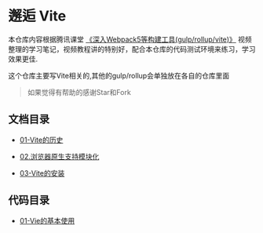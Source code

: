 # 邂逅 Vite

本仓库内容根据腾讯课堂 [《深入Webpack5等构建工具(gulp/rollup/vite)》](https://ke.qq.com/course/3135768) 视频整理的学习笔记，视频教程讲的特别好，配合本仓库的代码测试环境来练习，学习效果更佳.

这个仓库主要写Vite相关的,其他的gulp/rollup会单独放在各自的仓库里面

> 如果觉得有帮助的感谢Star和Fork

## 文档目录

- [01-Vite的历史](md/01-Vite的历史.md)

- [02.浏览器原生支持模块化](md/02.浏览器原生支持模块化.md)

- [03-Vite的安装](md/03-Vite的安装.md)

## 代码目录

- [01-Vie的基本使用](code/01-Vie的基本使用)